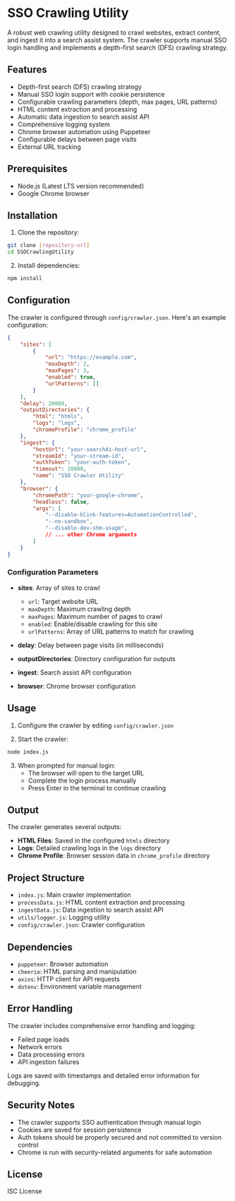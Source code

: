 # SSO Crawling Utility

A robust web crawling utility designed to crawl websites, extract content, and ingest it into a search assist system. The crawler supports manual SSO login handling and implements a depth-first search (DFS) crawling strategy.

## Features

- Depth-first search (DFS) crawling strategy
- Manual SSO login support with cookie persistence
- Configurable crawling parameters (depth, max pages, URL patterns)
- HTML content extraction and processing
- Automatic data ingestion to search assist API
- Comprehensive logging system
- Chrome browser automation using Puppeteer
- Configurable delays between page visits
- External URL tracking

## Prerequisites

- Node.js (Latest LTS version recommended)
- Google Chrome browser

## Installation

1. Clone the repository:
```bash
git clone [repository-url]
cd SSOCrawlingUtility
```

2. Install dependencies:
```bash
npm install
```

## Configuration

The crawler is configured through `config/crawler.json`. Here's an example configuration:

```json
{
    "sites": [
        {
            "url": "https://example.com",
            "maxDepth": 2,
            "maxPages": 3,
            "enabled": true,
            "urlPatterns": []
        }
    ],
    "delay": 20000,
    "outputDirectories": {
        "html": "htmls",
        "logs": "logs",
        "chromeProfile": "chrome_profile"
    },
    "ingest": {
        "hostUrl": "your-searchAi-host-url",
        "streamId": "your-stream-id",
        "authToken": "your-auth-token",
        "timeout": 10000,
        "name": "SSO Crawler Utility"
    },
    "browser": {
        "chromePath": "your-google-chrome",
        "headless": false,
        "args": [
            "--disable-blink-features=AutomationControlled",
            "--no-sandbox",
            "--disable-dev-shm-usage",
            // ... other Chrome arguments
        ]
    }
}
```

### Configuration Parameters

- **sites**: Array of sites to crawl
  - `url`: Target website URL
  - `maxDepth`: Maximum crawling depth
  - `maxPages`: Maximum number of pages to crawl
  - `enabled`: Enable/disable crawling for this site
  - `urlPatterns`: Array of URL patterns to match for crawling

- **delay**: Delay between page visits (in milliseconds)
- **outputDirectories**: Directory configuration for outputs
- **ingest**: Search assist API configuration
- **browser**: Chrome browser configuration

## Usage

1. Configure the crawler by editing `config/crawler.json`

2. Start the crawler:
```bash
node index.js
```

3. When prompted for manual login:
   - The browser will open to the target URL
   - Complete the login process manually
   - Press Enter in the terminal to continue crawling

## Output

The crawler generates several outputs:

- **HTML Files**: Saved in the configured `htmls` directory
- **Logs**: Detailed crawling logs in the `logs` directory
- **Chrome Profile**: Browser session data in `chrome_profile` directory

## Project Structure

- `index.js`: Main crawler implementation
- `processData.js`: HTML content extraction and processing
- `ingestData.js`: Data ingestion to search assist API
- `utils/logger.js`: Logging utility
- `config/crawler.json`: Crawler configuration

## Dependencies

- `puppeteer`: Browser automation
- `cheerio`: HTML parsing and manipulation
- `axios`: HTTP client for API requests
- `dotenv`: Environment variable management

## Error Handling

The crawler includes comprehensive error handling and logging:
- Failed page loads
- Network errors
- Data processing errors
- API ingestion failures

Logs are saved with timestamps and detailed error information for debugging.

## Security Notes

- The crawler supports SSO authentication through manual login
- Cookies are saved for session persistence
- Auth tokens should be properly secured and not committed to version control
- Chrome is run with security-related arguments for safe automation

## License

ISC License 